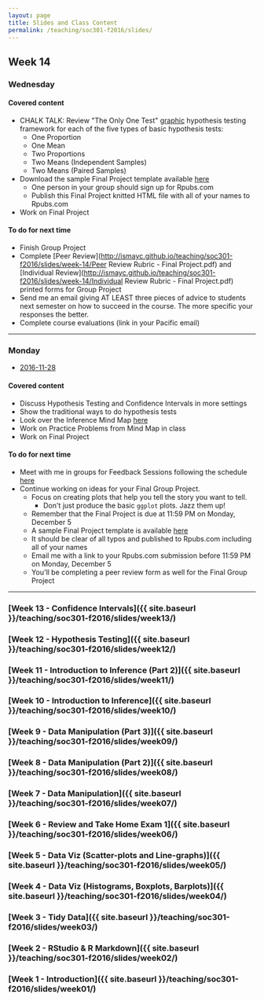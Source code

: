 ```yaml
---
layout: page
title: Slides and Class Content
permalink: /teaching/soc301-f2016/slides/
---
```



## Week 14

### Wednesday

#### Covered content

- CHALK TALK:  Review "The Only One Test" [graphic](https://lh4.googleusercontent.com/Bud31guq0w0FvylY57VMR0zHkYqxIpYAfOqgZietyvv1n2ToNEHwHKZWYix8pwct8kDKsZKiwvOWm6PIFEL3gBIQmbakQYHwVT02nn9_H8Fht_zaSBlrRNcqwZa950Vb5nt-5B84) hypothesis testing framework for each of the five types of basic hypothesis tests:
  - One Proportion
  - One Mean
  - Two Proportions
  - Two Means (Independent Samples)
  - Two Means (Paired Samples)
- Download the sample Final Project template available [here](http://ismayc.github.io/teaching/soc301-f2016/slides/week-12/final_project_outline.html#electronic-only_final_project_submission)
    - One person in your group should sign up for Rpubs.com
    - Publish this Final Project knitted HTML file with all of your names to Rpubs.com
- Work on Final Project

#### To do for next time

- Finish Group Project
- Complete [Peer Review](http://ismayc.github.io/teaching/soc301-f2016/slides/week-14/Peer Review Rubric - Final Project.pdf) and [Individual Review](http://ismayc.github.io/teaching/soc301-f2016/slides/week-14/Individual Review Rubric - Final Project.pdf) printed forms for Group Project
- Send me an email giving AT LEAST three pieces of advice to students next semester on how to succeed in the course.  The more specific your responses the better.
- Complete course evaluations (link in your Pacific email)

***

### Monday
- <a href = "{{ site.baseurl }}/teaching/soc301-f2016/slides/week-14/14a.html">2016-11-28</a>

#### Covered content

- Discuss Hypothesis Testing and Confidence Intervals in more settings
- Show the traditional ways to do hypothesis tests
- Look over the Inference Mind Map [here](https://coggle.it/diagram/Vxlydu1akQFeqo6-)
- Work on Practice Problems from Mind Map in class
- Work on Final Project

#### To do for next time

- Meet with me in groups for Feedback Sessions following the schedule [here](https://docs.google.com/a/pacificu.edu/spreadsheets/d/1TmJ3FNQsYChlYMrX7Y5_MLCQA0fHAXhi5yrvZtenkcY/edit?usp=sharing)
- Continue working on ideas for your Final Group Project.
    - Focus on creating plots that help you tell the story you want to tell.
        - Don't just produce the basic `ggplot` plots.  Jazz them up!
    - Remember that the Final Project is due at 11:59 PM on Monday, December 5
    - A sample Final Project template is available [here](http://ismayc.github.io/teaching/soc301-f2016/slides/week-12/final_project_outline.html#electronic-only_final_project_submission)
    - It should be clear of all typos and published to Rpubs.com including all of your names
    - Email me with a link to your Rpubs.com submission before 11:59 PM on Monday, December 5
    - You'll be completing a peer review form as well for the Final Group Project

***

### [Week 13 - Confidence Intervals]({{ site.baseurl }}/teaching/soc301-f2016/slides/week13/)

### [Week 12 - Hypothesis Testing]({{ site.baseurl }}/teaching/soc301-f2016/slides/week12/)

### [Week 11 - Introduction to Inference (Part 2)]({{ site.baseurl }}/teaching/soc301-f2016/slides/week11/)

### [Week 10 - Introduction to Inference]({{ site.baseurl }}/teaching/soc301-f2016/slides/week10/)

### [Week 9 - Data Manipulation (Part 3)]({{ site.baseurl }}/teaching/soc301-f2016/slides/week09/)

### [Week 8 - Data Manipulation (Part 2)]({{ site.baseurl }}/teaching/soc301-f2016/slides/week08/)

### [Week 7 - Data Manipulation]({{ site.baseurl }}/teaching/soc301-f2016/slides/week07/)

### [Week 6 - Review and Take Home Exam 1]({{ site.baseurl }}/teaching/soc301-f2016/slides/week06/)

### [Week 5 - Data Viz (Scatter-plots and Line-graphs)]({{ site.baseurl }}/teaching/soc301-f2016/slides/week05/)

### [Week 4 - Data Viz (Histograms, Boxplots, Barplots)]({{ site.baseurl }}/teaching/soc301-f2016/slides/week04/)

### [Week 3 - Tidy Data]({{ site.baseurl }}/teaching/soc301-f2016/slides/week03/)

### [Week 2 - RStudio & R Markdown]({{ site.baseurl }}/teaching/soc301-f2016/slides/week02/)

### [Week 1 - Introduction]({{ site.baseurl }}/teaching/soc301-f2016/slides/week01/)